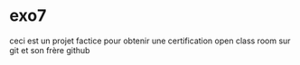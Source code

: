 # exo7
ceci est un projet factice pour obtenir une certification open class room sur git et son frère github
